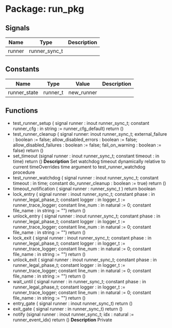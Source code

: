 # Package: run_pkg

## Signals

| Name   | Type          | Description |
| ------ | ------------- | ----------- |
| runner | runner_sync_t |             |
## Constants

| Name         | Type     | Value       | Description |
| ------------ | -------- | ----------- | ----------- |
| runner_state | runner_t |  new_runner |             |
## Functions
- test_runner_setup <font id="function_arguments">( signal runner : inout runner_sync_t; constant runner_cfg : in string := runner_cfg_default) </font> <font id="function_return">return ()</font>
- test_runner_cleanup <font id="function_arguments">( signal runner: inout runner_sync_t; external_failure : boolean := false; allow_disabled_errors : boolean := false; allow_disabled_failures : boolean := false; fail_on_warning : boolean := false) </font> <font id="function_return">return ()</font>
- set_timeout <font id="function_arguments">(signal runner : inout runner_sync_t; constant timeout : in time) </font> <font id="function_return">return ()</font>
**Description**
Set watchdog timeout dynamically relative to current timeOverrides time argument to test_runner_watchdog procedure
- test_runner_watchdog <font id="function_arguments">( signal runner                    : inout runner_sync_t; constant timeout                 : in    time; constant do_runner_cleanup : boolean := true) </font> <font id="function_return">return ()</font>
- timeout_notification <font id="function_arguments">( signal runner : runner_sync_t ) </font> <font id="function_return">return boolean </font>
- lock_entry <font id="function_arguments">( signal runner : inout runner_sync_t; constant phase : in runner_legal_phase_t; constant logger : in logger_t := runner_trace_logger; constant line_num  : in natural := 0; constant file_name : in string := "") </font> <font id="function_return">return ()</font>
- unlock_entry <font id="function_arguments">( signal runner : inout runner_sync_t; constant phase : in runner_legal_phase_t; constant logger : in logger_t := runner_trace_logger; constant line_num  : in natural := 0; constant file_name : in string := "") </font> <font id="function_return">return ()</font>
- lock_exit <font id="function_arguments">( signal runner : inout runner_sync_t; constant phase : in runner_legal_phase_t; constant logger : in logger_t := runner_trace_logger; constant line_num  : in natural := 0; constant file_name : in string := "") </font> <font id="function_return">return ()</font>
- unlock_exit <font id="function_arguments">( signal runner : inout runner_sync_t; constant phase : in runner_legal_phase_t; constant logger : in logger_t := runner_trace_logger; constant line_num  : in natural := 0; constant file_name : in string := "") </font> <font id="function_return">return ()</font>
- wait_until <font id="function_arguments">( signal runner : in runner_sync_t; constant phase : in runner_legal_phase_t; constant logger : in logger_t := runner_trace_logger; constant line_num  : in natural := 0; constant file_name : in string := "") </font> <font id="function_return">return ()</font>
- entry_gate <font id="function_arguments">( signal runner : inout runner_sync_t) </font> <font id="function_return">return ()</font>
- exit_gate <font id="function_arguments">( signal runner : in runner_sync_t) </font> <font id="function_return">return ()</font>
- notify <font id="function_arguments">(signal runner : inout runner_sync_t; idx : natural := runner_event_idx) </font> <font id="function_return">return ()</font>
**Description**
Private
